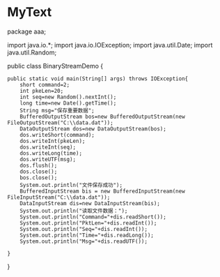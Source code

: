 # MyText
package aaa;

import java.io.*;
import java.io.IOException;
import java.util.Date;
import java.util.Random;

public class BinaryStreamDemo {

	public static void main(String[] args) throws IOException{
		short command=2;
		int pkeLen=20;
		int seq=new Random().nextInt();
		long time=new Date().getTime();
		String msg="保存重要数据";
		BufferedOutputStream bos=new BufferedOutputStream(new FileOutputStream("C:\\data.dat"));
		DataOutputStream dos=new DataOutputStream(bos);
		dos.writeShort(command);
		dos.writeInt(pkeLen);
		dos.writeInt(seq);
		dos.writeLong(time);
		dos.writeUTF(msg);
		dos.flush();
		dos.close();
		bos.close();
		System.out.println("文件保存成功");
		BufferedInputStream bis = new BufferedInputStream(new FileInputStream("C:\\data.dat"));
		DataInputStream dis=new DataInputStream(bis);
		System.out.println("读取文件数据：");
		System.out.println("Command="+dis.readShort());
		System.out.println("PktLen="+dis.readInt());
		System.out.println("Seq="+dis.readInt());
		System.out.println("Time="+dis.readLong());
		System.out.println("Msg="+dis.readUTF());

	}

}

